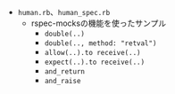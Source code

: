 - `human.rb`、`human_spec.rb`
  - rspec-mocksの機能を使ったサンプル
    - `double(..)`
    - `double(.., method: "retval")`
    - `allow(..).to receive(..)`
    - `expect(..).to receive(..)`
    - `and_return`
    - `and_raise`